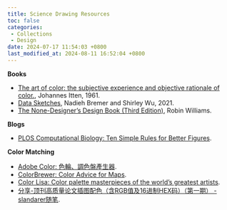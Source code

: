 ```yaml
---
title: Science Drawing Resources
toc: false
categories:
 - Collections
 - Design
date: 2024-07-17 11:54:03 +0800
last_modified_at: 2024-08-11 16:52:04 +0800
---
```


**Books**

- [The art of color: the subjective experience and objective rationale of color.](https://www.irenebrination.com/files/johannes-ittens_theartofcolor.pdf), Johannes Itten, 1961.
- [Data Sketches](https://www.datasketch.es/), Nadieh Bremer and Shirley Wu, 2021.
- [The None-Designer’s Design Book (Third Edition)](https://misalonweb.org/wp-content/uploads/2020/09/Non-Designers-Design-Book.pdf), Robin Williams.

**Blogs**

- [PLOS Computational Biology: Ten Simple Rules for Better Figures](https://journals.plos.org/ploscompbiol/article?id=10.1371/journal.pcbi.1003833).

 **Color Matching**

- [Adobe Color: 色輪、調色盤產生器](https://color.adobe.com/zh/create/color-wheel).
- [ColorBrewer: Color Advice for Maps](https://colorbrewer2.org).
- [Color Lisa: Color palette masterpieces of the world’s greatest artists](https://colorlisa.com/).
- [分享-顶刊高质量论文插图配色（含RGB值及16进制HEX码）（第一期） - slandarer随笔](https://mp.weixin.qq.com/s/3drT0d-dKCid21ZXlKYjOw).
